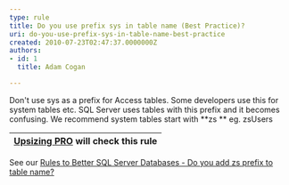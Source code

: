 ```yaml
---
type: rule
title: Do you use prefix sys in table name (Best Practice)?
uri: do-you-use-prefix-sys-in-table-name-best-practice
created: 2010-07-23T02:47:37.0000000Z
authors:
- id: 1
  title: Adam Cogan

---
```


Don't use sys as a prefix for Access tables. Some developers use this for system tables etc. SQL Server uses tables with this prefix and it becomes confusing. We recommend system tables start with  **zs ** eg. zsUsers




| [Upsizing PRO](http&#58;//www.ssw.com.au/ssw/UpsizingPRO) will check this rule  |
| --- |

 See our [Rules to Better SQL Server Databases - Do you add zs prefix to table name?](http&#58;//www.ssw.com.au/ssw/Standards/Rules/RulesToBetterSQLServerDatabases.aspx#ZSPrefix)
